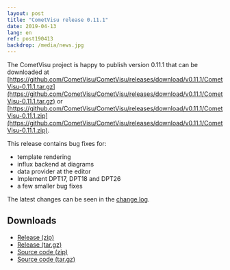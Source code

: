 ```yaml
---
layout: post
title: "CometVisu release 0.11.1"
date: 2019-04-13
lang: en
ref: post190413
backdrop: /media/news.jpg
---
```


The CometVisu project is happy to publish version 0.11.1 that can be
downloaded at 
[https://github.com/CometVisu/CometVisu/releases/download/v0.11.1/CometVisu-0.11.1.tar.gz](https://github.com/CometVisu/CometVisu/releases/download/v0.11.1/CometVisu-0.11.1.tar.gz)
or 
[https://github.com/CometVisu/CometVisu/releases/download/v0.11.1/CometVisu-0.11.1.zip](https://github.com/CometVisu/CometVisu/releases/download/v0.11.1/CometVisu-0.11.1.zip).

This release contains bug fixes for:
* template rendering
* influx backend at diagrams
* data provider at the editor
* Implement DPT17, DPT18 and DPT26
* a few smaller bug fixes

The latest changes can be seen in the 
[change log](https://raw.githubusercontent.com/CometVisu/CometVisu/v0.11.1/ChangeLog).

Downloads
---------

* [Release (zip)](https://github.com/CometVisu/CometVisu/releases/download/v0.11.1/CometVisu-0.11.1.tar.gz)
* [Release (tar.gz)](https://github.com/CometVisu/CometVisu/releases/download/v0.11.1//CometVisu-0.11.1.tar.gz)
* [Source code (zip)](https://github.com/CometVisu/CometVisu/archive/v0.11.1.zip)
* [Source code (tar.gz)](https://github.com/CometVisu/CometVisu/archive/v0.11.1.tar.gz)